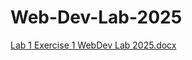 # Web-Dev-Lab-2025
[Lab 1 Exercise 1 WebDev Lab 2025.docx](https://github.com/user-attachments/files/22861721/Exercise.1.WebDev.Lab.2025.docx)
